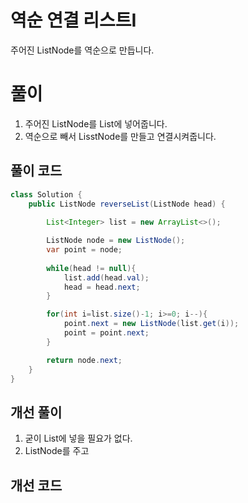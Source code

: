# 역순 연결 리스트I
주어진 ListNode를 역순으로 만듭니다.


# 풀이
1. 주어진 ListNode를 List에 넣어줍니다.
2. 역순으로 빼서 LisstNode를 만들고 연결시켜줍니다.

## 풀이 코드
```java
class Solution {
    public ListNode reverseList(ListNode head) {
        
        List<Integer> list = new ArrayList<>();

        ListNode node = new ListNode();
        var point = node;
        
        while(head != null){
            list.add(head.val);
            head = head.next;
        }

        for(int i=list.size()-1; i>=0; i--){
            point.next = new ListNode(list.get(i));
            point = point.next;
        }

        return node.next;
    }
}
```

## 개선  풀이
1.  굳이 List에 넣을 필요가 없다.
2. ListNode를 주고 

## 개선 코드
```java


```